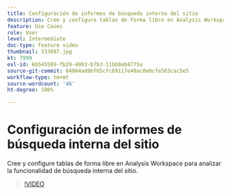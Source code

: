 ```yaml
---
title: Configuración de informes de búsqueda interna del sitio
description: Cree y configure tablas de forma libre en Analysis Workspace para analizar la funcionalidad de búsqueda interna del sitio.
feature: Use Cases
role: User
level: Intermediate
doc-type: feature video
thumbnail: 333607.jpg
kt: 7999
exl-id: 6b545589-fb29-4993-b7b3-11bb8eb4775a
source-git-commit: 84984ad9bf65cfc69117e40ac0e0cfe503cac5e5
workflow-type: tm+mt
source-wordcount: '46'
ht-degree: 100%

---
```


# Configuración de informes de búsqueda interna del sitio

Cree y configure tablas de forma libre en Analysis Workspace para analizar la funcionalidad de búsqueda interna del sitio.

>[!VIDEO](https://video.tv.adobe.com/v/3413470/?quality=12&learn=on&captions=spa)
